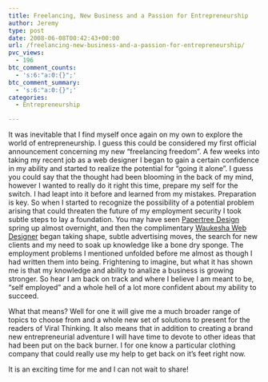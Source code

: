 ```yaml
---
title: Freelancing, New Business and a Passion for Entrepreneurship
author: Jeremy
type: post
date: 2008-06-08T00:42:43+00:00
url: /freelancing-new-business-and-a-passion-for-entrepreneurship/
pvc_views:
  - 196
btc_comment_counts:
  - 's:6:"a:0:{}";'
btc_comment_summary:
  - 's:6:"a:0:{}";'
categories:
  - Entrepreneurship

---
```

It was inevitable that I find myself once again on my own to explore the world of entrepreneurship. I guess this could be considered my first official announcement concerning my new &#8220;freelancing freedom&#8221;. A few weeks into taking my recent job as a web designer I began to gain a certain confidence in my ability and started to realize the potential for &#8220;going it alone&#8221;. I guess you could say that the thought had been blooming in the back of my mind, however I wanted to really do it right this time, prepare my self for the switch. I had leapt into it before and learned from my mistakes. Preparation is key. So when I started to recognize the possibility of a potential problem arising that could threaten the future of my employment security I took subtle steps to lay a foundation. You may have seen [Papertree Design][1] spring up almost overnight, and then the complimentary [Waukesha Web Designer][2] began taking shape, subtle advertising moves, the search for new clients and my need to soak up knowledge like a bone dry sponge. The employment problems I mentioned unfolded before me almost as though I had written them into being. Frightening to imagine, but what it has shown me is that my knowledge and ability to analize a business is growing stronger. So hear I am back on track and where I believe I am meant to be, &#8220;self employed&#8221; and a whole hell of a lot more confident about my ability to succeed.

What that means? Well for one it will give me a much broader range of topics to choose from and a whole new set of solutions to present for the readers of Viral Thinking. It also means that in addition to creating a brand new entrepreneurial adventure I will have time to devote to other ideas that had been put on the back burner. I for one know a particular clothing company that could really use my help to get back on it&#8217;s feet right now.

It is an exciting time for me and I can not wait to share!

 [1]: http://www.papertreedesign.com
 [2]: http://www.waukeshawebdesigner.com/2008/05/a-long-day-of-web-development/ "Waukesha Web Designer"